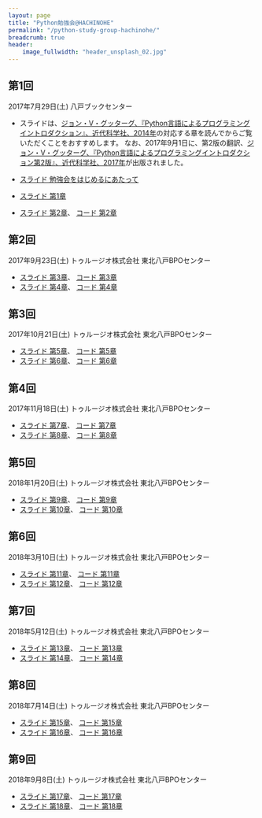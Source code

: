 ```yaml
---
layout: page
title: "Python勉強会@HACHINOHE"
permalink: "/python-study-group-hachinohe/"
breadcrumb: true
header:
    image_fullwidth: "header_unsplash_02.jpg"
---
```


## 第1回
2017年7月29日(土) 八戸ブックセンター

* スライドは、[ジョン・V・グッターグ、『Python言語によるプログラミングイントロダクション』、近代科学社、2014年](http://www.kindaikagaku.co.jp/information/kd0469.htm)の対応する章を読んでからご覧いただくことをおすすめします。
なお、2017年9月1日に、第2版の翻訳、[ジョン・V・グッターグ、『Python言語によるプログラミングイントロダクション第2版』、近代科学社、2017年](http://www.kindaikagaku.co.jp/information/kd0518.htm)が出版されました。

* [スライド 勉強会をはじめるにあたって](/pages/python-study-group-hachinohe/Python-Study-Group-HACHINOHE-00.pdf)
* [スライド 第1章](/pages/python-study-group-hachinohe/Python-Study-Group-HACHINOHE-01.pdf)
* [スライド 第2章](/pages/python-study-group-hachinohe/Python-Study-Group-HACHINOHE-02.pdf)、
[コード 第2章](https://github.com/akokubo/mit600-book-python2-jupyter-notebook/blob/master/%E7%AC%AC02%E7%AB%A0%20Python%E3%81%AE%E6%A6%82%E8%A6%81.ipynb)

## 第2回
2017年9月23日(土) トゥルージオ株式会社 東北八戸BPOセンター

* [スライド 第3章](/pages/python-study-group-hachinohe/Python-Study-Group-HACHINOHE-03.pdf)、
[コード 第3章](https://github.com/akokubo/mit600-book-python2-jupyter-notebook/blob/master/%E7%AC%AC03%E7%AB%A0%20%E7%B0%A1%E5%8D%98%E3%81%AA%E7%AE%97%E8%A1%93%E3%83%97%E3%83%AD%E3%82%B0%E3%83%A9%E3%83%A0.ipynb)
* [スライド 第4章](/pages/python-study-group-hachinohe/Python-Study-Group-HACHINOHE-04.pdf)、
[コード 第4章](https://github.com/akokubo/mit600-book-python2-jupyter-notebook/blob/master/%E7%AC%AC04%E7%AB%A0%20%E9%96%A2%E6%95%B0%E3%80%81%E3%82%B9%E3%82%B3%E3%83%BC%E3%83%97%E3%80%81%E6%8A%BD%E8%B1%A1%E5%8C%96.ipynb)

## 第3回
2017年10月21日(土) トゥルージオ株式会社 東北八戸BPOセンター

* [スライド 第5章](/pages/python-study-group-hachinohe/Python-Study-Group-HACHINOHE-05.pdf)、
[コード 第5章](https://github.com/akokubo/mit600-book-python2-jupyter-notebook/blob/master/%E7%AC%AC05%E7%AB%A0%20%E6%A7%8B%E9%80%A0%E5%9E%8B%E3%80%81%E5%8F%AF%E5%A4%89%E6%80%A7%E3%81%A8%E9%AB%98%E9%9A%8E%E9%96%A2%E6%95%B0.ipynb)
* [スライド 第6章](/pages/python-study-group-hachinohe/Python-Study-Group-HACHINOHE-06.pdf)、
[コード 第6章](https://github.com/akokubo/mit600-book-python2-jupyter-notebook/blob/master/%E7%AC%AC06%E7%AB%A0%20%E3%83%86%E3%82%B9%E3%83%88%E3%81%A8%E3%83%87%E3%83%90%E3%83%83%E3%82%B0.ipynb)

## 第4回
2017年11月18日(土) トゥルージオ株式会社 東北八戸BPOセンター

* [スライド 第7章](/pages/python-study-group-hachinohe/Python-Study-Group-HACHINOHE-07.pdf)、
[コード 第7章](https://github.com/akokubo/mit600-book-python2-jupyter-notebook/blob/master/%E7%AC%AC07%E7%AB%A0%20%E4%BE%8B%E5%A4%96%E3%81%A8%E3%82%A2%E3%82%B5%E3%83%BC%E3%82%B7%E3%83%A7%E3%83%B3.ipynb)
* [スライド 第8章](/pages/python-study-group-hachinohe/Python-Study-Group-HACHINOHE-08.pdf)、
[コード 第8章](https://github.com/akokubo/mit600-book-python2-jupyter-notebook/blob/master/%E7%AC%AC08%E7%AB%A0%20%E3%82%AF%E3%83%A9%E3%82%B9%E3%81%A8%E3%82%AA%E3%83%96%E3%82%B8%E3%82%A7%E3%82%AF%E3%83%88%E6%8C%87%E5%90%91%E3%83%97%E3%83%AD%E3%82%B0%E3%83%A9%E3%83%9F%E3%83%B3%E3%82%B0.ipynb)

## 第5回
2018年1月20日(土) トゥルージオ株式会社 東北八戸BPOセンター

* [スライド 第9章](/pages/python-study-group-hachinohe/Python-Study-Group-HACHINOHE-09.pdf)、
[コード 第9章](https://github.com/akokubo/mit600-book-python2-jupyter-notebook/blob/master/%E7%AC%AC09%E7%AB%A0%20%E8%A8%88%E7%AE%97%E8%A4%87%E9%9B%91%E6%80%A7%E5%85%A5%E9%96%80.ipynb)
* [スライド 第10章](/pages/python-study-group-hachinohe/Python-Study-Group-HACHINOHE-10.pdf)、
[コード 第10章](https://github.com/akokubo/mit600-book-python2-jupyter-notebook/blob/master/%E7%AC%AC10%E7%AB%A0%20%E3%81%84%E3%81%8F%E3%81%A4%E3%81%8B%E3%81%AE%E5%8D%98%E7%B4%94%E3%81%AA%E3%82%A2%E3%83%AB%E3%82%B4%E3%83%AA%E3%82%BA%E3%83%A0.ipynb)

## 第6回
2018年3月10日(土) トゥルージオ株式会社 東北八戸BPOセンター

* [スライド 第11章](/pages/python-study-group-hachinohe/Python-Study-Group-HACHINOHE-11.pdf)、
[コード 第11章](https://github.com/akokubo/mit600-book-python2-jupyter-notebook/blob/master/%E7%AC%AC11%E7%AB%A0%20%E3%83%97%E3%83%AD%E3%83%83%E3%83%88%E3%81%A8%E3%82%AF%E3%83%A9%E3%82%B9.ipynb)
* [スライド 第12章](/pages/python-study-group-hachinohe/Python-Study-Group-HACHINOHE-12.pdf)、
[コード 第12章](https://github.com/akokubo/mit600-book-python2-jupyter-notebook/blob/master/%E7%AC%AC12%E7%AB%A0%20%E7%A2%BA%E7%8E%87%E3%80%81%E7%B5%B1%E8%A8%88%E3%81%A8%E3%83%97%E3%83%AD%E3%82%B0%E3%83%A9%E3%83%A0.ipynb)

## 第7回
2018年5月12日(土) トゥルージオ株式会社 東北八戸BPOセンター

* [スライド 第13章](/pages/python-study-group-hachinohe/Python-Study-Group-HACHINOHE-13.pdf)、
[コード 第13章](https://github.com/akokubo/mit600-book-python2-jupyter-notebook/blob/master/%E7%AC%AC13%E7%AB%A0%20%E3%83%A9%E3%83%B3%E3%83%80%E3%83%A0%E3%82%A6%E3%82%A9%E3%83%BC%E3%82%AF%E3%81%A8%E5%8F%AF%E8%A6%96%E5%8C%96.ipynb)
* [スライド 第14章](/pages/python-study-group-hachinohe/Python-Study-Group-HACHINOHE-14.pdf)、
[コード 第14章](https://github.com/akokubo/mit600-book-python2-jupyter-notebook/blob/master/%E7%AC%AC14%E7%AB%A0%20%E3%83%A2%E3%83%B3%E3%83%86%E3%82%AB%E3%83%AB%E3%83%AD%E3%83%BB%E3%82%B7%E3%83%9F%E3%83%A5%E3%83%AC%E3%83%BC%E3%82%B7%E3%83%A7%E3%83%B3.ipynb)

## 第8回
2018年7月14日(土) トゥルージオ株式会社 東北八戸BPOセンター

* [スライド 第15章](/pages/python-study-group-hachinohe/Python-Study-Group-HACHINOHE-15.pdf)、
[コード 第15章](https://github.com/akokubo/mit600-book-python2-jupyter-notebook/blob/master/%E7%AC%AC15%E7%AB%A0%20%E5%AE%9F%E9%A8%93%E3%83%87%E3%83%BC%E3%82%BF%E3%81%AE%E7%90%86%E8%A7%A3.ipynb)
* [スライド 第16章](/pages/python-study-group-hachinohe/Python-Study-Group-HACHINOHE-16.pdf)、
[コード 第16章](https://github.com/akokubo/mit600-book-python2-jupyter-notebook/blob/master/%E7%AC%AC16%E7%AB%A0%20%E3%81%86%E3%81%9D%E3%80%81%E7%9C%9F%E3%81%A3%E8%B5%A4%E3%81%AA%E3%81%86%E3%81%9D%E3%80%81%E3%81%9D%E3%81%97%E3%81%A6%E7%B5%B1%E8%A8%88.ipynb)

## 第9回
2018年9月8日(土) トゥルージオ株式会社 東北八戸BPOセンター

* [スライド 第17章](/pages/python-study-group-hachinohe/Python-Study-Group-HACHINOHE-17.pdf)、
[コード 第17章](https://github.com/akokubo/mit600-book-python2-jupyter-notebook/blob/master/%E7%AC%AC17%E7%AB%A0%20%E3%83%8A%E3%83%83%E3%83%97%E3%82%B5%E3%83%83%E3%82%AF%E5%95%8F%E9%A1%8C%E3%81%A8%E3%82%B0%E3%83%A9%E3%83%95%E6%9C%80%E9%81%A9%E5%8C%96%E5%95%8F%E9%A1%8C.ipynb)
* [スライド 第18章](/pages/python-study-group-hachinohe/Python-Study-Group-HACHINOHE-18.pdf)、
[コード 第18章](https://github.com/akokubo/mit600-book-python2-jupyter-notebook/blob/master/%E7%AC%AC18%E7%AB%A0%20%E5%8B%95%E7%9A%84%E8%A8%88%E7%94%BB%E6%B3%95.ipynb)
